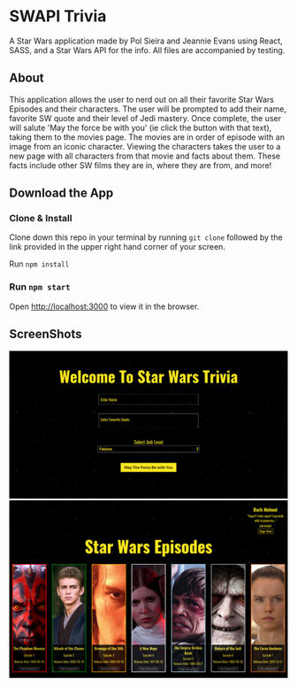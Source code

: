 # SWAPI Trivia

A Star Wars application made by Pol Sieira and Jeannie Evans using React, SASS, and a Star Wars API for the info. All files are accompanied by testing.

## About

This application allows the user to nerd out on all their favorite Star Wars Episodes and their characters. The user will be prompted to add their name, favorite SW quote and their level of Jedi mastery. Once complete, the user will salute 'May the force be with you' (ie click the button with that text), taking them to the movies page. The movies are in order of episode with an image from an iconic character. Viewing the characters takes the user to a new page with all characters from that movie and facts about them. These facts include other SW films they are in, where they are from, and more!


## Download the App

### Clone & Install

Clone down this repo in your terminal by running `git clone` followed by the link provided in the upper right hand corner of your screen.

Run `npm install`

### Run `npm start`

Open [http://localhost:3000](http://localhost:3000) to view it in the browser.


## ScreenShots

![Home Page](./src/screenshot/screenshot-homepage.png)
![Movie Page](./src/screenshot/screenshot-moviepage.png)

